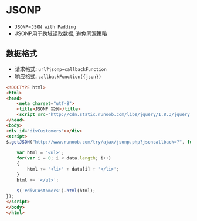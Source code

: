 # JSONP

* `JSONP`=`JSON with Padding`
* JSONP用于跨域读取数据, 避免同源策略

## 数据格式

* 请求格式: `url?jsonp=callbackFunction`
* 响应格式: `callbackFunction({json})`


```html
<!DOCTYPE html>
<html>
<head>
    <meta charset="utf-8">
    <title>JSONP 实例</title>
    <script src="http://cdn.static.runoob.com/libs/jquery/1.8.3/jquery.js"></script> 
</head>
<body>
<div id="divCustomers"></div>
<script>
$.getJSON("http://www.runoob.com/try/ajax/jsonp.php?jsoncallback=?", function(data) {
    
    var html = '<ul>';
    for(var i = 0; i < data.length; i++)
    {
        html += '<li>' + data[i] + '</li>';
    }
    html += '</ul>';
    
    $('#divCustomers').html(html); 
});
</script>
</body>
</html>
```
